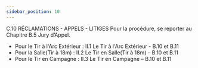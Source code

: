 ```yaml
---
sidebar_position: 10
---
```


C.10 RÉCLAMATIONS - APPELS - LITIGES
Pour la procédure, se reporter au Chapitre B.5 Jury d’Appel.

- Pour le Tir à l'Arc Extérieur : II.1 Le Tir à l'Arc Extérieur - B.10 et B.11
- Pour la Salle(Tir à 18m) : II.2 Le Tir en Salle(Tir à 18m) – B.10 et B.11
- Pour le Tir en Campagne : II.3 Le Tir en Campagne – B.10 et B.11
